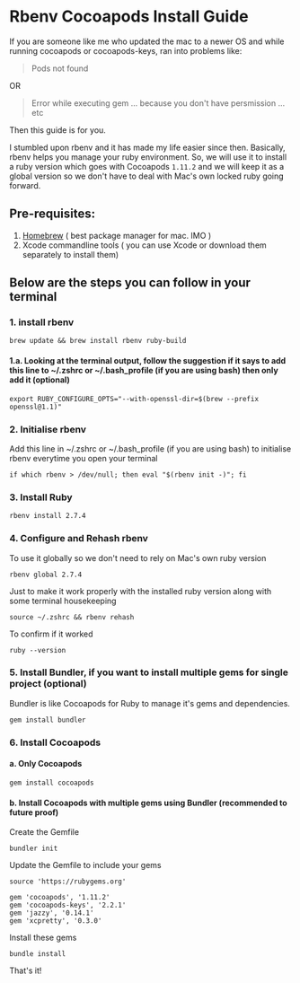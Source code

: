 # Rbenv Cocoapods Install Guide

If you are someone like me who updated the mac to a newer OS and while running cocoapods or cocoapods-keys, ran into problems like:

> Pods not found

OR

> Error while executing gem ... because you don't have persmission ... etc

Then this guide is for you. 

I stumbled upon rbenv and it has made my life easier since then. Basically, rbenv helps you manage your ruby environment. So, we will use it to install a ruby version which goes with Cocoapods `1.11.2` and we will keep it as a global version so we don't have to deal with Mac's own locked ruby going forward.

## Pre-requisites:

1. [Homebrew](https://brew.sh/) ( best package manager for mac. IMO )
2. Xcode commandline tools ( you can use Xcode or download them separately to install them)

## Below are the steps you can follow in your terminal

### 1. install rbenv

```
brew update && brew install rbenv ruby-build
```

#### 1.a. Looking at the terminal output, follow the suggestion if it says to add this line to ~/.zshrc or ~/.bash_profile (if you are using bash) then only add it (optional)

```
export RUBY_CONFIGURE_OPTS="--with-openssl-dir=$(brew --prefix openssl@1.1)"
```

### 2. Initialise rbenv
Add this line in ~/.zshrc or ~/.bash_profile (if you are using bash) to initialise rbenv everytime you open your terminal

```
if which rbenv > /dev/null; then eval "$(rbenv init -)"; fi
```

### 3. Install Ruby 
```
rbenv install 2.7.4
```

### 4. Configure and Rehash rbenv 
To use it globally so we don't need to rely on Mac's own ruby version
```
rbenv global 2.7.4
```

Just to make it work properly with the installed ruby version along with some terminal housekeeping
```
source ~/.zshrc && rbenv rehash
```

To confirm if it worked
```
ruby --version
```

### 5. Install Bundler, if you want to install multiple gems for single project (optional)
Bundler is like Cocoapods for Ruby to manage it's gems and dependencies.

```
gem install bundler
```

### 6. Install Cocoapods

#### a. Only Cocoapods
```
gem install cocoapods
```

#### b. Install Cocoapods with multiple gems using Bundler (recommended to future proof)

Create the Gemfile
```
bundler init
```

Update the Gemfile to include your gems
```
source 'https://rubygems.org'

gem 'cocoapods', '1.11.2'
gem 'cocoapods-keys', '2.2.1'
gem 'jazzy', '0.14.1'
gem 'xcpretty', '0.3.0'
```

Install these gems
```
bundle install
```

That's it!
